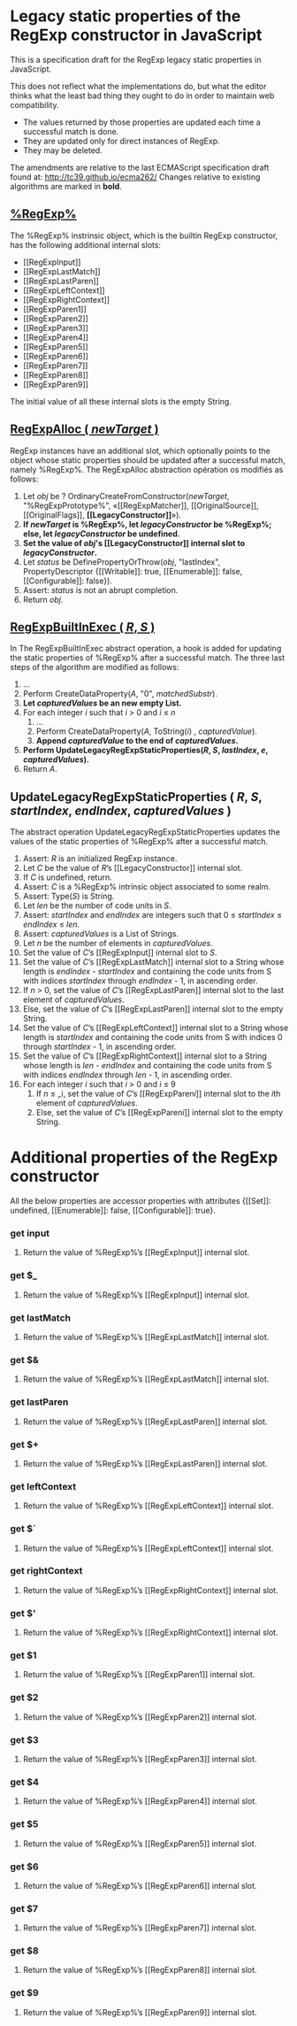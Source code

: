 # Legacy static properties of the RegExp constructor in JavaScript

This is a specification draft for the RegExp legacy static properties in JavaScript.

This does not reflect what the implementations do, but what the editor thinks what the least bad thing they ought to do in order to maintain web compatibility.

* The values returned by those properties are updated each time a successful match is done.
* They are updated only for direct instances of RegExp.
* They may be deleted.


The amendments are relative to the last ECMAScript specification draft found at: http://tc39.github.io/ecma262/
Changes relative to existing algorithms  are marked in **bold**.

## [%RegExp%](http://tc39.github.io/ecma262/#sec-regexp-constructor)

The %RegExp% instrinsic object, which is the builtin RegExp constructor, has the following additional internal slots:

* [[RegExpInput]]
* [[RegExpLastMatch]]
* [[RegExpLastParen]]
* [[RegExpLeftContext]]
* [[RegExpRightContext]]
* [[RegExpParen1]]
* [[RegExpParen2]]
* [[RegExpParen3]]
* [[RegExpParen4]]
* [[RegExpParen5]]
* [[RegExpParen6]]
* [[RegExpParen7]]
* [[RegExpParen8]]
* [[RegExpParen9]]

The initial value of all these internal slots is the empty String.


## [RegExpAlloc ( _newTarget_ )](http://tc39.github.io/ecma262/#sec-regexpalloc)

RegExp instances have an additional slot, which optionally points to the object whose static properties should be updated after a successful match, namely %RegExp%. The RegExpAlloc abstraction opération os modifiés as follows:

1. Let _obj_ be ? OrdinaryCreateFromConstructor(_newTarget_, "%RegExpPrototype%", «[[RegExpMatcher]], [[OriginalSource]], [[OriginalFlags]], **[[LegacyConstructor]]**»).
1. **If _newTarget_ is %RegExp%, let _legacyConstructor_ be %RegExp%; else, let _legacyConstructor_ be __undefined__.**
1. **Set the value of _obj_'s [[LegacyConstructor]] internal slot to _legacyConstructor_.**
2. Let _status_ be DefinePropertyOrThrow(_obj_, "lastIndex", PropertyDescriptor {[[Writable]]: true, [[Enumerable]]: false, [[Configurable]]: false}).
3. Assert: _status_ is not an abrupt completion.
4. Return _obj_.


## [RegExpBuiltInExec ( _R_, _S_ )](http://tc39.github.io/ecma262/#sec-regexpbuiltinexec)

In The RegExpBuiltInExec abstract operation, a hook is added for updating the static properties of %RegExp% after a successful match. The three last steps of the algorithm are modified as follows:

1. ...
1. Perform CreateDataProperty(_A_, "0", _matchedSubstr_).
1. **Let _capturedValues_ be an new empty List.**
1. For each integer _i_ such that _i_ > 0 and _i_ ≤ _n_
    1. ...
    1. Perform CreateDataProperty(_A_, ToString(_i_) , _capturedValue_).
    1. **Append _capturedValue_ to the end of _capturedValues_.** 
1. **Perform UpdateLegacyRegExpStaticProperties(_R_, _S_, _lastIndex_, _e_, _capturedValues_).**
1. Return _A_.



## UpdateLegacyRegExpStaticProperties ( _R_, _S_, _startIndex_, _endIndex_, _capturedValues_ )

The abstract operation UpdateLegacyRegExpStaticProperties updates the values of the static properties of %RegExp% after a successful match.

1. Assert: _R_ is an initialized RegExp instance.
2. Let _C_ be the value of _R_’s [[LegacyConstructor]] internal slot.
1. If _C_ is undefined, return.
1. Assert: _C_ is a %RegExp% intrinsic object associated to some realm.
2. Assert: Type(_S_) is String.
3. Let _len_ be the number of code units in _S_.
4. Assert: _startIndex_ and _endIndex_ are integers such that 0 ≤ _startIndex_ ≤ _endIndex_ ≤ _len_.
5. Assert: _capturedValues_ is a List of Strings.
6. Let _n_ be the number of elements in _capturedValues_.
1. Set the value of _C_’s [[RegExpInput]] internal slot to _S_.
1. Set the value of _C_’s [[RegExpLastMatch]] internal slot to a String whose length is _endIndex_ - _startIndex_ and containing the code units from S with indices _startIndex_ through _endIndex_ - 1, in ascending order.
1. If _n_ > 0, set the value of _C_’s [[RegExpLastParen]] internal slot to the last element of _capturedValues_.
1. Else, set the value of _C_’s [[RegExpLastParen]] internal slot to the empty String.
1. Set the value of _C_’s [[RegExpLeftContext]] internal slot to a String whose length is _startIndex_ and containing the code units from S with indices 0 through _startIndex_ - 1, in ascending order.
1. Set the value of _C_’s [[RegExpRightContext]] internal slot to a String whose length is _len_ - _endIndex_ and containing the code units from S with indices _endIndex_ through _len_ - 1, in ascending order.
1. For each integer _i_ such that _i_ > 0 and _i_ ≤ 9
    1. If _n_ ≤ _i, set the value of _C_’s [[RegExpParen<i>i</i>]] internal slot to the <i>i</i>th element of _capturedValues_.
    1. Else, set the value of _C_’s [[RegExpParen<i>i</i>]] internal slot to the empty String.
    
Additional properties of the RegExp constructor
================================================

All the below properties are accessor properties with attributes {[[Set]]: undefined, [[Enumerable]]: false, [[Configurable]]: true}.

### get input

1. Return the value of %RegExp%’s [[RegExpInput]] internal slot.

### get $_

1. Return the value of %RegExp%’s [[RegExpInput]] internal slot.

### get lastMatch

1. Return the value of %RegExp%’s [[RegExpLastMatch]] internal slot.

### get $&

1. Return the value of %RegExp%’s [[RegExpLastMatch]] internal slot.

### get lastParen

1. Return the value of %RegExp%’s [[RegExpLastParen]] internal slot.

### get $+

1. Return the value of %RegExp%’s [[RegExpLastParen]] internal slot.

### get leftContext

1. Return the value of %RegExp%’s [[RegExpLeftContext]] internal slot.

### get $`

1. Return the value of %RegExp%’s [[RegExpLeftContext]] internal slot.

### get rightContext

1. Return the value of %RegExp%’s [[RegExpRightContext]] internal slot.

### get $'

1. Return the value of %RegExp%’s [[RegExpRightContext]] internal slot.

### get $1

1. Return the value of %RegExp%’s [[RegExpParen1]] internal slot.

### get $2

1. Return the value of %RegExp%’s [[RegExpParen2]] internal slot.

### get $3

1. Return the value of %RegExp%’s [[RegExpParen3]] internal slot.

### get $4

1. Return the value of %RegExp%’s [[RegExpParen4]] internal slot.

### get $5

1. Return the value of %RegExp%’s [[RegExpParen5]] internal slot.

### get $6

1. Return the value of %RegExp%’s [[RegExpParen6]] internal slot.

### get $7

1. Return the value of %RegExp%’s [[RegExpParen7]] internal slot.

### get $8

1. Return the value of %RegExp%’s [[RegExpParen8]] internal slot.

### get $9

1. Return the value of %RegExp%’s [[RegExpParen9]] internal slot.

